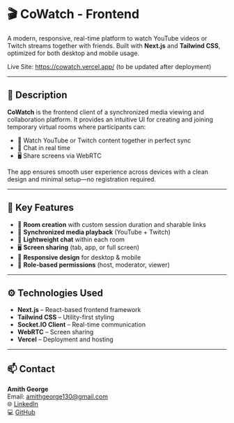 # 🎬 CoWatch - Frontend

A modern, responsive, real-time platform to watch YouTube videos or Twitch streams together with friends. Built with **Next.js** and **Tailwind CSS**, optimized for both desktop and mobile usage.

Live Site: https://cowatch.vercel.app/ (to be updated after deployment)

---

## 📌 Description

**CoWatch** is the frontend client of a synchronized media viewing and collaboration platform. It provides an intuitive UI for creating and joining temporary virtual rooms where participants can:

- 🎥 Watch YouTube or Twitch content together in perfect sync  
- 💬 Chat in real time  
- 🖥️ Share screens via WebRTC  

The app ensures smooth user experience across devices with a clean design and minimal setup—no registration required.

---

## 🚀 Key Features

- 🔗 **Room creation** with custom session duration and sharable links  
- 🎥 **Synchronized media playback** (YouTube + Twitch)  
- 💬 **Lightweight chat** within each room  
- 🖥️ **Screen sharing** (tab, app, or full screen)  
- 📱 **Responsive design** for desktop & mobile  
- 🔐 **Role-based permissions** (host, moderator, viewer)  

---

## ⚙️ Technologies Used

- **Next.js** – React-based frontend framework  
- **Tailwind CSS** – Utility-first styling  
- **Socket.IO Client** – Real-time communication  
- **WebRTC** – Screen sharing  
- **Vercel** – Deployment and hosting  

---

## 📫 Contact

**Amith George**  
Email: amithgeorge130@gmail.com  
🌐 [LinkedIn](https://www.linkedin.com/in/amith-george/)  
💻 [GitHub](https://github.com/amith-george)  
